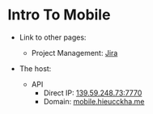 # Intro To Mobile

- Link to other pages:
  - Project Management: [Jira](https://somesandwich.atlassian.net/jira/software/projects/ITM/boards/2)

- The host:
  - API
    - Direct IP: [139.59.248.73:7770](http://139.59.248.73:7770/)
    - Domain: [mobile.hieucckha.me](http://mobile.hieucckha.me/)
